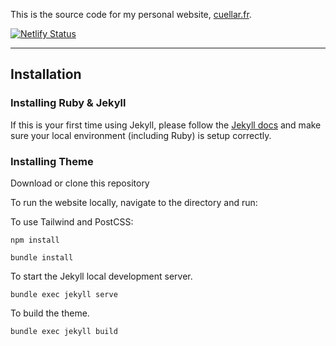 This is the source code for my personal website, [cuellar.fr](https://cuellar.fr).

[![Netlify Status](https://api.netlify.com/api/v1/badges/3a6afc40-2a80-4427-9ae3-89136fa8bbe3/deploy-status)](https://app.netlify.com/sites/cuellarfr/deploys)

---

## Installation

### Installing Ruby & Jekyll
 
If this is your first time using Jekyll, please follow the [Jekyll docs](https://jekyllrb.com/docs/installation/) and make sure your local environment (including Ruby) is setup correctly.

### Installing Theme

Download or clone this repository

To run the website locally, navigate to the directory and run:

To use Tailwind and PostCSS:

```
npm install
```

```
bundle install
``` 

To start the Jekyll local development server.

```
bundle exec jekyll serve
``` 

To build the theme.
 
```
bundle exec jekyll build
```
